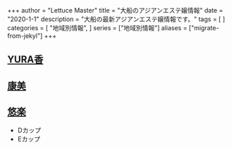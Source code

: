 +++
author = "Lettuce Master"
title = "大船のアジアンエステ嬢情報"
date = "2020-1-1"
description = "大船の最新アジアンエステ嬢情報です。"
tags = [
]
categories = [
    "地域別情報",
]
series = ["地域別情報"]
aliases = ["migrate-from-jekyl"]
+++

## [YURA香](http://hoguraku.info/)
## [康美](http://haruk.work/)
## [悠楽](http://yu-raku.info/)
- Dカップ
- Eカップ
